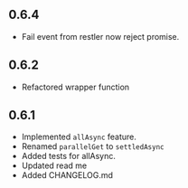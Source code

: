 ## 0.6.4

 - Fail event from restler now reject promise.

## 0.6.2

 - Refactored wrapper function

## 0.6.1

 - Implemented `allAsync` feature.
 - Renamed `parallelGet` to `settledAsync`
 - Added tests for allAsync.
 - Updated read me
 - Added CHANGELOG.md
